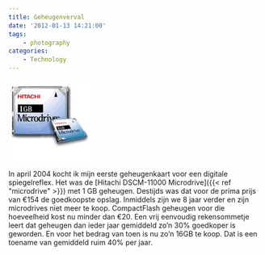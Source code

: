 ```yaml
---
title: Geheugenverval
date: '2012-01-13 14:21:00'
tags:
    - photography
categories:
    - Technology
---
```

![microdrive](microdrive.jpg "Hitachi DSCM-11000 Microdrive")

In april 2004 kocht ik mijn eerste geheugenkaart voor een digitale spiegelreflex. Het was de [Hitachi DSCM-11000 Microdrive]({{< ref "microdrive" >}}) met 1 GB geheugen. Destijds was dat voor de prima prijs van €154 de goedkoopste opslag. Inmiddels zijn we 8 jaar verder en zijn microdrives niet meer te koop. CompactFlash geheugen voor die hoeveelheid kost nu minder dan €20. Een vrij eenvoudig rekensommetje leert dat geheugen dan ieder jaar gemiddeld zo’n 30% goedkoper is geworden. En voor het bedrag van toen is nu zo’n 16GB te koop. Dat is een toename van gemiddeld ruim 40% per jaar.
